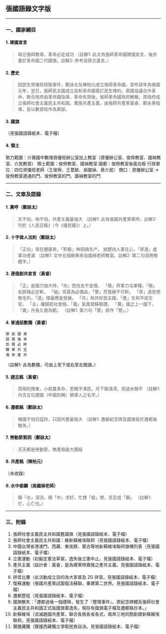 ## 張國語錄文字版

---

### 一、國家綱目

#### 1. 建國宣言

> 毋忘張師教導，革命必定成功
> （註解1: 此文為張師革命國建國宣言，後亦書於革命國二代國旗。註解2: 參考自孫文遺言。）

#### 2. 歷史

> 因民生資優班班服事件，鄭詠太及陳柏元成立張師革命國，宣布該年為張國元年，翌日，張師民主國成立並和革命國簽訂民生條約，兩國協議合作革命，聯合政府由革命國指導。革命失效後，張師革命國政府解散。原政府成立張師社會主義民主共和國，實施共產主義，由張師共產黨黃睿、鄭永泰指導，並以數資班作為黨部。

#### 3. 國旗

（見張國語錄紙本、電子檔）

#### 4. 領土

勢力範圍：介壽國中數理資優班辦公室加上教室（資優辦公室、俊佾教室、國禎教室、介民教室）
領土範圍：俊佾教室、國禎教室
國都：俊佾教室後面白板
行政單位：四位資優班老師（王俊佾、王薏銥、吳國禎、蔣介民）
關口：資優辦公室 → 俊佾教室連通的門、俊佾教室的門、國禎教室的門

---

### 二、文章及語錄

#### 1. 黨呼（鄭詠太）

> 天不怕，地不怕，共產主義最強大
> （註解1: 此為張國共產黨黨呼。註解2: 刊於《人民日報》（今《擾民報》）上。）

#### 2. 十字做人法則（鄭詠太）

> 「正向」常在健康來，「积极」种田搞生产。
> 誠懇待人善在心，「厚道」處事功德滿
> （註解1: 文中五個辭典來自國禎老師教室。註解2: 第二句須用簡體字。）

#### 3. 連俄創共宣言（黃睿）

> 「正」是國力強大時，「向」西伐去不宜慢。
> 「積」齊軍力屯軍糧，「極」右匪賊必定斬。
> 「誠」信莫為必備品，「墾」荒發展不可砍。
> 「厚」道思想敬毛列，「道」理最應是發展。
> 「共」和共好民主國，「產」生和平民生安。
> 「主」權歸民社會穩，「義」氣風發蘇聯讚。
> 「萬」國之上一國下，「歲」月長久俄為範。
> （註解1: 第六句「墾」原作「懇」。）

#### 4. 普通話數獨（黃睿）

```
慘 民 國 資
弱 現 強 本
怨 需 必 終
聲 革 共 生
滿 命 產 共
```

（註解1: 此為數獨，可由上至下或右至左閱讀。）

#### 5. 趙志銘（黃睿）

> 西阻則擇東，小貧農革命，恩賜予澤民，月下錦濤清，雨過水靜平
> （註解1: 內含五位趙國（中國別稱）領導人之名字。）

#### 6. 遷都銘（鄭詠太）

> 俺國不怕日寇詐，只因共產最強大
> （註解1: 遷都紀念碑及國旗皆於遷都後散失。）

#### 7. 勞動節賀詞（鄭詠太）

> 天天都是勞動節，無產階級大團結

#### 8. 共產銘（陳柏元）

（未收錄）

#### 9. 水中偷鋼（吳國禎老師）

> 靜「水」深流，穩「中」求好，忙裡「偷」閒，百忍成「鋼」
> （註解1: 忙，心亡也。）

---

### 三、附錄

1. 張師社會主義民主共和國舊國旗（見張國語錄紙本、電子檔）
2. 張師社會主義民主共和國：維新蘇維埃聯邦（見張國語錄紙本、電子檔）
3. 中國台灣省港澳門、西藏、東突厥、蒙古等地新蘇維埃聯邦旗幟列表（見張國語錄紙本、電子檔）
4. 立憲運動（初擬定憲法草案，逸失後立憲中止。見張國語錄紙本、電子檔）
5. 產共主義（設計者：黃睿，是為建黨時實施之產共主義。見張國語錄紙本、電子檔）
6. 拼音比賽（此活動成立目的為大家普及 ZG 拼音。見張國語錄紙本、電子檔）
7. 復蘇運動（張國共產黨試圖復活蘇聯，重建第二世界。見張國語錄紙本、電子檔）
8. 遷都歷程（見張國語錄紙本、電子檔）
9. 國旗散失：「遷都過後一個禮拜，發生了『整理事件』，原紀念碑體及張師社會主義民主共和國正式版國旗軍逸失，現存有國旗電子檔及遷都銘抄本。」
10. 新蘇維埃（消滅趙國共產黨，聯合各族各省各式，兩岸三地同胞創建新蘇維埃聯邦。見張國語錄紙本、電子檔）
11. 聲援藏獨（聲援西藏獨立爭取民族自決。見張國語錄紙本、電子檔）
